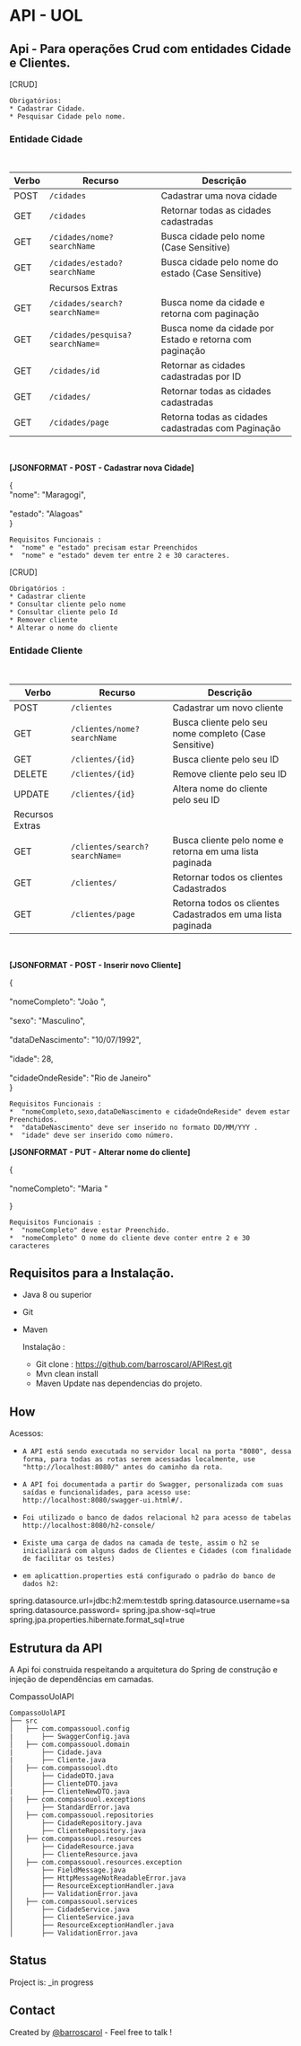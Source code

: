 # API - UOL


## Api - Para operações Crud com entidades Cidade e Clientes.

[CRUD]
    
    Obrigatórios:
    * Cadastrar Cidade.
    * Pesquisar Cidade pelo nome.

### Entidade Cidade

<br>

| Verbo  | Recurso                         | Descrição                                                                  |
| ------ | --------------------------------| -------------------------------------------------------------------------- |
| POST   | `/cidades`                      | Cadastrar uma nova cidade                                                  |
| GET    | `/cidades `                     | Retornar todas as cidades cadastradas                                      |
| GET    | `/cidades/nome?searchName`      | Busca cidade pelo nome (Case Sensitive)                                    |
| GET    | `/cidades/estado?searchName`    | Busca cidade pelo nome do estado (Case Sensitive)                          |
|        | Recursos Extras                 |                                                                            |
| GET    | `/cidades/search?searchName=`   | Busca nome da cidade e retorna com paginação                               |
| GET    | `/cidades/pesquisa?searchName=` | Busca nome da cidade por Estado e retorna com paginação                    |
| GET    | `/cidades/id`                   | Retornar as cidades cadastradas por ID                                     |
| GET    | `/cidades/                     `| Retornar todas as cidades cadastradas                                      |
| GET    | `/cidades/page`                 | Retorna todas as cidades cadastradas com Paginação                         |

</br>




<b>[JSONFORMAT  - POST - Cadastrar nova Cidade]</b>

{
        <br>"nome": "Maragogi",</br>
        <br> "estado": "Alagoas"</br>
}

      
    Requisitos Funcionais :
    *  "nome" e "estado" precisam estar Preenchidos 
    *  "nome" e "estado" devem ter entre 2 e 30 caracteres. 
    
    
  
[CRUD]
    
    Obrigatórios :
    * Cadastrar cliente
    * Consultar cliente pelo nome
    * Consultar cliente pelo Id
    * Remover cliente
    * Alterar o nome do cliente

### Entidade Cliente

<br>

| Verbo  | Recurso                         | Descrição                                                                  |
| ------ | --------------------------------| -------------------------------------------------------------------------- |
| POST   | `/clientes`                     | Cadastrar um novo cliente                                                  |
| GET    | `/clientes/nome?searchName `    | Busca cliente pelo seu nome completo (Case Sensitive)                      |
| GET    | `/clientes/{id} `               | Busca cliente pelo seu ID                                                  |
| DELETE | `/clientes/{id} `               | Remove cliente pelo seu ID                                                 |
| UPDATE | `/clientes/{id} `               | Altera nome do cliente pelo seu ID                                         |
| Recursos Extras                          |                                                                            |
| GET    | `/clientes/search?searchName=`  | Busca cliente pelo nome e retorna em uma lista paginada                    |
| GET    | `/clientes/`                    | Retornar todos os clientes Cadastrados                                     |
| GET    | `/clientes/page`                | Retorna todos os clientes Cadastrados em uma lista paginada                |

</br>

<b>[JSONFORMAT  - POST - Inserir novo Cliente]</b>

 {        
      <br>  "nomeCompleto": "João ",</br>
      <br>  "sexo": "Masculino",</br>
      <br>  "dataDeNascimento": "10/07/1992",</br>
      <br>  "idade": 28,</br>
      <br>  "cidadeOndeReside": "Rio de Janeiro"</br>
 }

      
    Requisitos Funcionais :
    *  "nomeCompleto,sexo,dataDeNascimento e cidadeOndeReside" devem estar Preenchidos. 
    *  "dataDeNascimento" deve ser inserido no formato DD/MM/YYY . 
    *  "idade" deve ser inserido como número.

<b>[JSONFORMAT  - PUT - Alterar nome do cliente]</b>

 {        
      <br>  "nomeCompleto": "Maria "</br>

 }

      
    Requisitos Funcionais :
    *  "nomeCompleto" deve estar Preenchido. 
    *  "nomeCompleto" O nome do cliente deve conter entre 2 e 30 caracteres 
   

## Requisitos para a Instalação.
* Java 8 ou superior
* Git
* Maven
      
    Instalação :
    *  Git clone : https://github.com/barroscarol/APIRest.git
    *  Mvn clean install
    *  Maven Update nas dependencias do projeto.

## How
Acessos:

* `A API está sendo executada no servidor local na porta "8080", dessa forma, para todas as rotas serem acessadas localmente, use "http://localhost:8080/" antes do caminho da rota.`

* `A API foi documentada a partir do Swagger, personalizada com suas saídas e funcionalidades, para acesso use: http://localhost:8080/swagger-ui.html#/.`

* `Foi utilizado o banco de dados relacional h2 para acesso de tabelas http://localhost:8080/h2-console/`

* `Existe uma carga de dados na camada de teste, assim o h2 se inicializará com alguns dados de Clientes e Cidades (com finalidade de facilitar os testes)`

* `em aplicattion.properties está configurado o padrão do banco de dados h2:` 

spring.datasource.url=jdbc:h2:mem:testdb
spring.datasource.username=sa
spring.datasource.password=
spring.jpa.show-sql=true
spring.jpa.properties.hibernate.format_sql=true


## Estrutura da API

A Api foi construida respeitando a arquitetura do Spring de construção e injeção de dependências em camadas.

 CompassoUolAPI 
```
CompassoUolAPI
├── src
│   ├── com.compassouol.config
|       ├── SwaggerConfig.java
│   ├── com.compassouol.domain
|       ├── Cidade.java
|       ├── Cliente.java
│   ├── com.compassouol.dto
│       ├── CidadeDTO.java
│       ├── ClienteDTO.java
|       ├── ClienteNewDTO.java
|   ├── com.compassouol.exceptions
│       ├── StandardError.java
│   ├── com.compassouol.repositories
│       ├── CidadeRepository.java
│       ├── ClienteRepository.java
│   ├── com.compassouol.resources
│       ├── CidadeResource.java
│       ├── ClienteResource.java
│   ├── com.compassouol.resources.exception
│       ├── FieldMessage.java
│       ├── HttpMessageNotReadableError.java
│       ├── ResourceExceptionHandler.java
│       ├── ValidationError.java
│   ├── com.compassouol.services
│       ├── CidadeService.java
│       ├── ClienteService.java
│       ├── ResourceExceptionHandler.java
│       ├── ValidationError.java
```
## Status
Project is: _in progress

## Contact
Created by [@barroscarol](https://github.com/barroscarol) - Feel free to talk !
